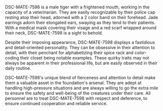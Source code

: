DSC-MATE-7598 is a male tiger with a frightened mouth, working in the capacity of a veterinarian. They are easily recognizable by their police cap resting atop their head, adorned with a 2 color band on their forehead. Jade earrings adorn their elongated ears, swaying as they tend to their patients. With a medical mask covering their visage and a red scarf wrapped around their neck, DSC-MATE-7598 is a sight to behold.

Despite their imposing appearance, DSC-MATE-7598 displays a fastidious and detail-oriented personality. They can be obsessive in their attention to detail, with their penchant for alphabetizing their spice rack and color-coding their closet being notable examples. These quirky traits may not always be apparent in their professional life, but are easily observed in their daily routine.

DSC-MATE-7598's unique blend of fierceness and attention to detail make them a valuable asset in the foundation's arsenal. They are adept at handling high-pressure situations and are always willing to go the extra mile to ensure the safety and well-being of the creatures under their care. All personnel are to treat DSC-MATE-7598 with respect and deference, to ensure continued cooperation and reliable service.